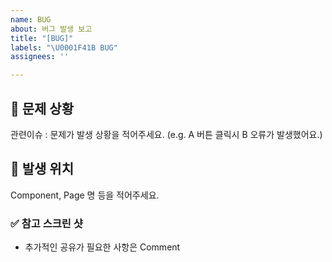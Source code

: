 ```yaml
---
name: BUG
about: 버그 발생 보고
title: "[BUG]"
labels: "\U0001F41B BUG"
assignees: ''

---
```


## 📌 문제 상황
관련이슈 : <!--관련 이슈넘버를 적어주세요 #{이슈넘버}-->
문제가 발생 상황을 적어주세요. (e.g. A 버튼 클릭시 B 오류가 발생했어요.) 

## 🐛 발생 위치

Component, Page 명 등을 적어주세요. 

### ✅ 참고 스크린 샷

<!-- 참고 스크린샷을 넣어 주세요. -->

- 추가적인 공유가 필요한 사항은 Comment
